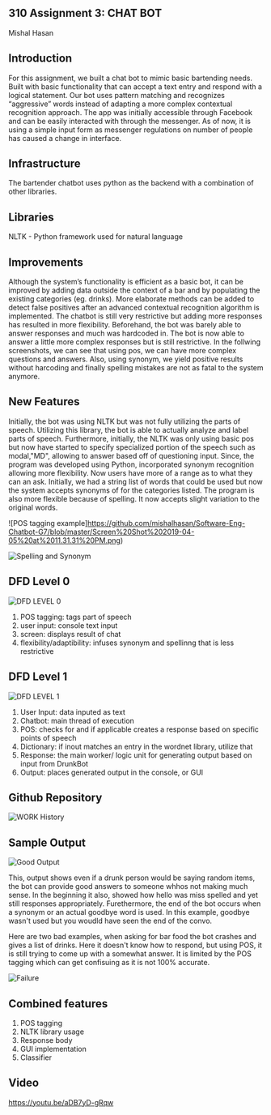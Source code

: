 ## 310 Assignment 3: CHAT BOT
Mishal Hasan

## Introduction
For this assignment, we built a chat bot to mimic basic bartending needs. Built with basic functionality that can accept a text entry and respond with a logical statement. Our bot uses pattern matching and recognizes “aggressive” words instead of adapting a more complex contextual recognition approach. The app was initially accessible through Facebook and can be easily interacted with through the messenger. As of now, it is using a simple input form as messenger regulations on number of people has caused a change in interface.

## Infrastructure
The bartender chatbot uses python as the backend with a combination of other libraries. 

## Libraries

NLTK - Python framework used for natural language 

## Improvements

Although the system’s functionality is efficient as a basic bot, it can be improved by adding data outside the context of a bar and by populating the existing categories (eg. drinks). More elaborate methods can be added to detect false positives after an advanced contextual recognition algorithm is implemented. The chatbot is still very restrictive but adding more responses has resulted in more flexibility. Beforehand, the bot was barely able to answer responses and much was hardcoded in. The bot is now able to answer a little more complex responses but is still restrictive. In the follwing screenshots, we can see that using pos, we can have more complex questions and answers. Also, using synonym, we yield positive results without harcoding and finally spelling mistakes are not as fatal to the system anymore. 


## New Features 
Initially, the bot was using NLTK but was not fully utilizing the parts of speech. Utilizing this library, the bot is able to actually analyze and label parts of speech. Furthermore, initially, the NLTK was only using basic pos but now have started to specify specialized portion of the speech such as modal,"MD", allowing to answer based off of questioning input. Since, the program was developed using Python, incorporated synonym recognition allowing more flexibility. Now users have more of a range as to what they can an ask. Initially, we had a string list of words that could be used but now the system accepts synonyms of for the categories listed. The program is also more flexible because of spelling. It now accepts slight variation to the original words. 

![POS tagging example]https://github.com/mishalhasan/Software-Eng-Chatbot-G7/blob/master/Screen%20Shot%202019-04-05%20at%2011.31.31%20PM.png)

![Spelling and Synonym](https://github.com/mishalhasan/Software-Eng-Chatbot-G7/blob/master/Screen%20Shot%202019-04-05%20at%2011.28.58%20PM.png)



## DFD Level 0 

![DFD LEVEL 0](https://github.com/mishalhasan/Software-Eng-Chatbot-G7/blob/master/Screen%20Shot%202019-04-05%20at%2010.07.24%20PM.png)

  1. POS tagging: tags part of speech 
  2. user input: console text input 
  3. screen: displays result of chat 
  4. flexibility/adaptibility: infuses synonym and spellinng that is less restrictive 

## DFD Level 1 

![DFD LEVEL 1](https://github.com/mishalhasan/Software-Eng-Chatbot-G7/blob/master/Screen%20Shot%202019-04-05%20at%2010.00.46%20PM.png)

  1. User Input: data inputed as text 
  2. Chatbot: main thread of execution
  3. POS: checks for and if applicable creates a response based on specific points of speech 
  4. Dictionary: if inout matches an entry in the wordnet library, utilize that 
  5. Response: the main worker/ logic unit for generating output based on input from DrunkBot 
  6. Output: places generated output in the console, or GUI

## Github Repository 

![WORK History](https://github.com/mishalhasan/Software-Eng-Chatbot-G7/blob/master/Screen%20Shot%202019-04-05%20at%2011.19.20%20PM.png)

## Sample Output 

![Good Output](https://github.com/mishalhasan/Software-Eng-Chatbot-G7/blob/master/Screen%20Shot%202019-04-05%20at%2011.46.07%20PM.png)

This, output shows even if a drunk person would be saying random items, the bot can provide good answers to someone whhos not making much sense. In the beginning it also, showed how hello was miss spelled and yet still responses appropriately. Furethermore, the end of the bot occurs when a synonym or an actual goodbye word is used. In this example, goodbye wasn't used but you woudld have seen the end of the convo. 

Here are two bad examples, when asking for bar food the bot crashes and gives a list of drinks. Here it doesn't know how to respond, but using POS, it is still trying to come up with a somewhat answer. It is limited by the POS tagging which can get confisuing as it is not 100% accurate. 


![Failure](https://github.com/mishalhasan/Software-Eng-Chatbot-G7/blob/master/Screen%20Shot%202019-04-05%20at%2011.54.33%20PM.png)


## Combined features 

  1. POS tagging 
  2. NLTK library usage 
  3. Response body 
  4. GUI implementation 
  5. Classifier 
  
 ## Video 
 
 https://youtu.be/aDB7yD-gRqw
  
